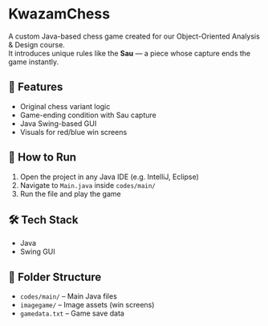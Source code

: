 # KwazamChess

A custom Java-based chess game created for our Object-Oriented Analysis & Design course.  
It introduces unique rules like the **Sau** — a piece whose capture ends the game instantly.

## 🧠 Features
- Original chess variant logic
- Game-ending condition with Sau capture
- Java Swing-based GUI
- Visuals for red/blue win screens

## 🚀 How to Run
1. Open the project in any Java IDE (e.g. IntelliJ, Eclipse)
2. Navigate to `Main.java` inside `codes/main/`
3. Run the file and play the game

## 🛠️ Tech Stack
- Java
- Swing GUI

## 📁 Folder Structure
- `codes/main/` – Main Java files
- `imagegame/` – Image assets (win screens)
- `gamedata.txt` – Game save data
